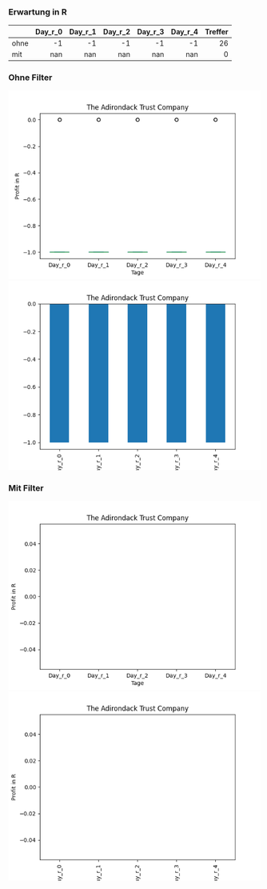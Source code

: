 ### Erwartung in R
|      |   Day_r_0 |   Day_r_1 |   Day_r_2 |   Day_r_3 |   Day_r_4 |   Treffer |
|:-----|----------:|----------:|----------:|----------:|----------:|----------:|
| ohne |        -1 |        -1 |        -1 |        -1 |        -1 |        26 |
| mit  |       nan |       nan |       nan |       nan |       nan |         0 |

### Ohne Filter
![image info](./data/ADKT_box_all.png)
![image info](./data/ADKT_median_all.png)

### Mit Filter
![image info](./data/ADKT_box_filtered.png)
![image info](./data/ADKT_median_filtered.png)
